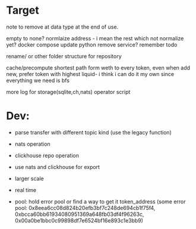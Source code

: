 # Target
note to remove at data type at the end of use.

empty to none?
normlaize address - i mean the rest which not normalize yet?
docker compose
update python
remove service?
remember todo

rename/ or other folder structure for repository

cache/precompute shortest path form weth to every token, even when add new, prefer token with highest liquid- i think i can do it my own since everything we need is bfs

more log for storage(sqlite,ch,nats) operator script

# Dev:
- parse transfer with different topic kind (use the legacy function)
- nats operation
- clickhouse repo operation
- use nats and clickhouse for export

- larger scale
- real time
- pool: hold error pool or find a way to get it token_address (some error pool: 0x8eea6cc08d824b20efb3bf7c248de694cb1f75f4, 0xbcca60bb61934080951369a648fb03df4f96263c, 0x00a0be1bbc0c99898df7e6524bf16e893c1e3bb9)